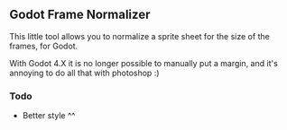 ## Godot Frame Normalizer

This little tool allows you to normalize a sprite sheet for the size of the frames, for Godot.

With Godot 4.X it is no longer possible to manually put a margin, and it's annoying to do all that with photoshop :)

### Todo
- Better style ^^